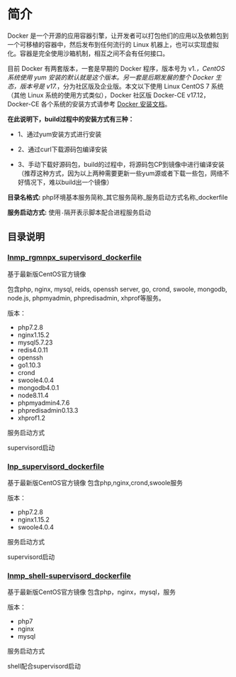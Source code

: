 简介
=================
Docker 是一个开源的应用容器引擎，让开发者可以打包他们的应用以及依赖包到一个可移植的容器中，然后发布到任何流行的 Linux 机器上，也可以实现虚拟化。容器是完全使用沙箱机制，相互之间不会有任何接口。

目前 Docker 有两套版本，一套是早期的 Docker 程序，版本号为 v1.*，CentOS 系统使用 yum 安装的默认就是这个版本。另一套是后期发展的整个 Docker 生态，版本号是 v17.*，分为社区版及企业版。本文以下使用 Linux CentOS 7 系统（其他 Linux 系统的使用方式类似），Docker 社区版 Docker-CE v17.12，Docker-CE 各个系统的安装方式请参考 [Docker 安装文档](https://link.zhihu.com/?target=https%3A//docs.docker.com/install/)。

**在此说明下，build过程中的安装方式有三种：**

* 1、通过yum安装方式进行安装

* 2、通过curl下载源码包编译安装

* 3、手动下载好源码包，build的过程中，将源码包CP到镜像中进行编译安装（推荐这种方式，因为以上两种需要更新一些yum源或者下载一些包，网络不好情况下，难以build出一个镜像）

**目录名格式:**
php环境基本服务简称_其它服务简称_服务启动方式名称_dockerfile

**服务启动方式:**
使用`-`隔开表示脚本配合进程服务启动


## 目录说明
### [lnmp_rgmnpx_supervisord_dockerfile](https://github.com/zhengxidong/docker/tree/master/lnmp_rgmnpx_supervisord_dockerfile)

基于最新版CentOS官方镜像

包含php, nginx, mysql, reids, openssh server, go, crond, swoole, mongodb, node.js, phpmyadmin, phpredisadmin, xhprof等服务。

版本：

* php7.2.8
* nginx1.15.2
* mysql5.7.23
* redis4.0.11
* openssh
* go1.10.3
* crond
* swoole4.0.4
* mongodb4.0.1
* node8.11.4
* phpmyadmin4.7.6
* phpredisadmin0.13.3
* xhprof1.2

服务启动方式

   supervisord启动

### [lnp_supervisord_dockerfile](https://github.com/zhengxidong/docker/tree/master/lnp_supervisord_dockerfile)

基于最新版CentOS官方镜像
包含php,nginx,crond,swoole服务

版本：

* php7.2.8
* nginx1.15.2
* swoole4.0.4

服务启动方式

 supervisord启动


### [lnmp_shell-supervisord_dockerfile](https://github.com/zhengxidong/docker/tree/master/lnmp_shell-supervisord_dockerfile)


基于最新版CentOS官方镜像
包含php，nginx，mysql，服务

版本：

* php7
* nginx
* mysql

服务启动方式

 shell配合supervisord启动   
